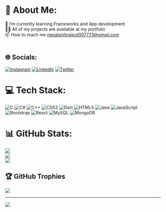 # 💫 About Me:
🌱 I’m currently learning Frameworks and App development<br>👨‍💻 All of my projects are available at my portfolio<br>📫 How to reach me nepalsinhrajput007773@gmail.com<br><br>


## 🌐 Socials:
[![Instagram](https://img.shields.io/badge/Instagram-%23E4405F.svg?logo=Instagram&logoColor=white)](https://instagram.com/nepalsinhrajput) [![LinkedIn](https://img.shields.io/badge/LinkedIn-%230077B5.svg?logo=linkedin&logoColor=white)](https://linkedin.com/in/nepalsinhrajput) [![Twitter](https://img.shields.io/badge/Twitter-%231DA1F2.svg?logo=Twitter&logoColor=white)](https://twitter.com/nepalsinh7773) 

# 💻 Tech Stack:
![C](https://img.shields.io/badge/c-%2300599C.svg?style=for-the-badge&logo=c&logoColor=white) ![C#](https://img.shields.io/badge/c%23-%23239120.svg?style=for-the-badge&logo=c-sharp&logoColor=white) ![C++](https://img.shields.io/badge/c++-%2300599C.svg?style=for-the-badge&logo=c%2B%2B&logoColor=white) ![CSS3](https://img.shields.io/badge/css3-%231572B6.svg?style=for-the-badge&logo=css3&logoColor=white) ![Dart](https://img.shields.io/badge/dart-%230175C2.svg?style=for-the-badge&logo=dart&logoColor=white) ![HTML5](https://img.shields.io/badge/html5-%23E34F26.svg?style=for-the-badge&logo=html5&logoColor=white) ![Java](https://img.shields.io/badge/java-%23ED8B00.svg?style=for-the-badge&logo=java&logoColor=white) ![JavaScript](https://img.shields.io/badge/javascript-%23323330.svg?style=for-the-badge&logo=javascript&logoColor=%23F7DF1E) ![Bootstrap](https://img.shields.io/badge/bootstrap-%23563D7C.svg?style=for-the-badge&logo=bootstrap&logoColor=white) ![React](https://img.shields.io/badge/react-%2320232a.svg?style=for-the-badge&logo=react&logoColor=%2361DAFB) ![MySQL](https://img.shields.io/badge/mysql-%2300f.svg?style=for-the-badge&logo=mysql&logoColor=white) ![MongoDB](https://img.shields.io/badge/MongoDB-%234ea94b.svg?style=for-the-badge&logo=mongodb&logoColor=white)
# 📊 GitHub Stats:
![](https://github-readme-stats.vercel.app/api?username=nepal7773&theme=highcontrast&hide_border=false&include_all_commits=true&count_private=true)<br/>
![](https://github-readme-streak-stats.herokuapp.com/?user=nepal7773&theme=highcontrast&hide_border=false)<br/>
![](https://github-readme-stats.vercel.app/api/top-langs/?username=nepal7773&theme=highcontrast&hide_border=false&include_all_commits=true&count_private=true&layout=compact)

## 🏆 GitHub Trophies
![](https://github-profile-trophy.vercel.app/?username=nepal7773&theme=monokai&no-frame=false&no-bg=true&margin-w=4)

---
[![](https://visitcount.itsvg.in/api?id=nepal7773&icon=2&color=1)](https://visitcount.itsvg.in)

<!-- Proudly created with GPRM ( https://gprm.itsvg.in ) -->
